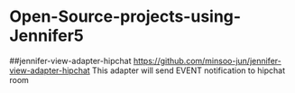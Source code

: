 # Open-Source-projects-using-Jennifer5
##jennifer-view-adapter-hipchat
https://github.com/minsoo-jun/jennifer-view-adapter-hipchat
This adapter will send EVENT notification to hipchat room
